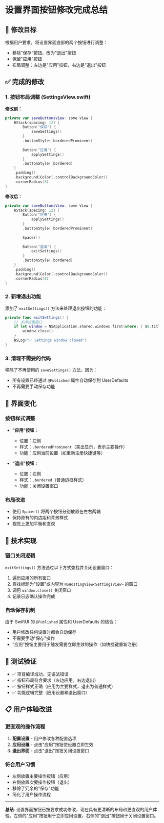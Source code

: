 # 设置界面按钮修改完成总结

## 🎯 修改目标

根据用户要求，将设置界面底部的两个按钮进行调整：
- 移除"保存"按钮，改为"退出"按钮
- 保留"应用"按钮
- 布局调整：左边是"应用"按钮，右边是"退出"按钮

## ✅ 完成的修改

### 1. 按钮布局调整 (SettingsView.swift)

**修改前：**
```swift
private var saveButtonsView: some View {
    HStack(spacing: 12) {
        Button("保存") {
            saveSettings()
        }
        .buttonStyle(.borderedProminent)
        
        Button("应用") {
            applySettings()
        }
        .buttonStyle(.bordered)
    }
    .padding()
    .background(Color(.controlBackgroundColor))
    .cornerRadius(8)
}
```

**修改后：**
```swift
private var saveButtonsView: some View {
    HStack(spacing: 12) {
        Button("应用") {
            applySettings()
        }
        .buttonStyle(.borderedProminent)
        
        Spacer()
        
        Button("退出") {
            exitSettings()
        }
        .buttonStyle(.bordered)
    }
    .padding()
    .background(Color(.controlBackgroundColor))
    .cornerRadius(8)
}
```

### 2. 新增退出功能

添加了 `exitSettings()` 方法来处理退出按钮的功能：

```swift
private func exitSettings() {
    // 关闭设置窗口
    if let window = NSApplication.shared.windows.first(where: { $0.title == "设置" || $0.contentView is NSHostingView<SettingsView> }) {
        window.close()
    }
    NSLog("✅ Settings window closed")
}
```

### 3. 清理不需要的代码

移除了不再使用的 `saveSettings()` 方法，因为：
- 所有设置已经通过 `@Published` 属性自动保存到 UserDefaults
- 不再需要手动保存功能

## 🎨 界面变化

### 按钮样式调整
- **"应用"按钮**：
  - 位置：左侧
  - 样式：`.borderedProminent`（突出显示，表示主要操作）
  - 功能：应用当前设置（如重新注册快捷键等）

- **"退出"按钮**：
  - 位置：右侧
  - 样式：`.bordered`（普通边框样式）
  - 功能：关闭设置窗口

### 布局改进
- 使用 `Spacer()` 将两个按钮分别放置在左右两端
- 保持原有的内边距和背景样式
- 视觉上更加平衡和直观

## 🔧 技术实现

### 窗口关闭逻辑
`exitSettings()` 方法通过以下方式查找并关闭设置窗口：
1. 遍历应用的所有窗口
2. 查找标题为"设置"或内容为 `NSHostingView<SettingsView>` 的窗口
3. 调用 `window.close()` 关闭窗口
4. 记录日志确认操作完成

### 自动保存机制
由于 SwiftUI 的 `@Published` 属性和 UserDefaults 的结合：
- 用户修改任何设置时都会自动保存
- 不需要手动"保存"操作
- "应用"按钮主要用于触发需要立即生效的操作（如快捷键重新注册）

## 🧪 测试验证

- ✅ 项目编译成功，无语法错误
- ✅ 按钮布局符合要求（左边应用，右边退出）
- ✅ 按钮样式正确（应用为主要样式，退出为普通样式）
- ✅ 功能逻辑完整（应用设置和退出窗口）

## 📋 用户体验改进

### 更直观的操作流程
1. **配置设置** - 用户修改各种配置选项
2. **应用设置** - 点击"应用"按钮使设置立即生效
3. **退出界面** - 点击"退出"按钮关闭设置窗口

### 符合用户习惯
- 左侧放置主要操作按钮（应用）
- 右侧放置次要操作按钮（退出）
- 移除了冗余的"保存"功能
- 简化了用户操作流程

---

**总结**: 设置界面按钮已按要求成功修改，现在具有更清晰的布局和更直观的用户体验。左侧的"应用"按钮用于立即应用设置，右侧的"退出"按钮用于关闭设置窗口。
